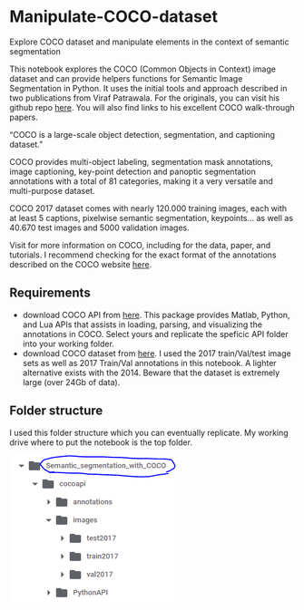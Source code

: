 # Manipulate-COCO-dataset
Explore COCO dataset and manipulate elements in the context of semantic segmentation

This notebook explores the COCO (Common Objects in Context) image dataset and can provide helpers functions for Semantic Image Segmentation in Python. It uses the initial tools and approach described in two publications from Viraf Patrawala. For the originals, you can visit his github repo [here](https://github.com/virafpatrawala/COCO-Semantic-Segmentation). You will also find links to his excellent COCO walk-through papers.

“COCO is a large-scale object detection, segmentation, and captioning dataset.”

COCO provides multi-object labeling, segmentation mask annotations, image captioning, key-point detection and panoptic segmentation annotations with a total of 81 categories, making it a very versatile and multi-purpose dataset.

COCO 2017 dataset comes with nearly 120.000 training images, each with at least 5 captions, pixelwise semantic segmentation, keypoints... as well as 40.670 test images and 5000 validation images.

Visit [](http://cocodataset.org/) for more information on COCO, including for the data, paper, and tutorials. I recommend checking for the exact format of the annotations described on the COCO website [here](https://cocodataset.org/#format-data).

## Requirements
- download COCO API from [here](https://github.com/cocodataset/cocoapi). This package provides Matlab, Python, and Lua APIs that assists in loading, parsing, and visualizing the annotations in COCO. Select yours and replicate the speficic API folder into your working folder.
- download COCO dataset from [here](https://cocodataset.org/#download). I used the 2017 train/Val/test image sets as well as 2017 Train/Val annotations in this notebook. A lighter alternative exists with the 2014. Beware that the dataset is extremely large (over 24Gb of data).

## Folder structure
I used this folder structure which you can eventually replicate. My working drive where to put the notebook is the top folder.

![](asset/folder_structure.PNG)
